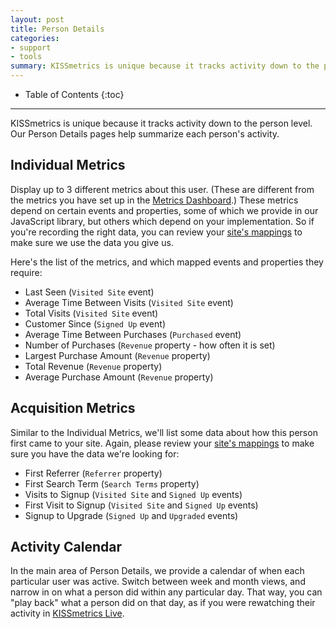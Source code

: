 ```yaml
---
layout: post
title: Person Details
categories:
- support
- tools
summary: KISSmetrics is unique because it tracks activity down to the person level. Our Person Details pages help summarize each person's activity.
---
```

* Table of Contents
{:toc}
* * *

KISSmetrics is unique because it tracks activity down to the person level. Our Person Details pages help summarize each person's activity.

## Individual Metrics

Display up to 3 different metrics about this user. (These are different from the metrics you have set up in the [Metrics Dashboard][metrics].) These metrics depend on certain events and properties, some of which we provide in our JavaScript library, but others which depend on your implementation. So if you're recording the right data, you can review your [site's mappings][mapping] to make sure we use the data you give us.

Here's the list of the metrics, and which mapped events and properties they require:

* Last Seen (`Visited Site` event)
* Average Time Between Visits (`Visited Site` event)
* Total Visits (`Visited Site` event)
* Customer Since (`Signed Up` event)
* Average Time Between Purchases (`Purchased` event)
* Number of Purchases (`Revenue` property - how often it is set)
* Largest Purchase Amount (`Revenue` property)
* Total Revenue (`Revenue` property)
* Average Purchase Amount (`Revenue` property)


## Acquisition Metrics

Similar to the Individual Metrics, we'll list some data about how this person first came to your site. Again, please review your [site's mappings][mapping] to make sure you have the data we're looking for:

* First Referrer (`Referrer` property)
* First Search Term (`Search Terms` property)
* Visits to Signup (`Visited Site` and `Signed Up` events)
* First Visit to Signup (`Visited Site` and `Signed Up` events)
* Signup to Upgrade (`Signed Up` and `Upgraded` events)

## Activity Calendar

In the main area of Person Details, we provide a calendar of when each particular user was active. Switch between week and month views, and narrow in on what a person did within any particular day. That way, you can "play back" what a person did on that day, as if you were rewatching their activity in [KISSmetrics Live][live].

[mapping]: https://app.kissmetrics.com/mapping
[metrics]: https://app.kissmetrics.com/metrics
[live]: /tools/live
